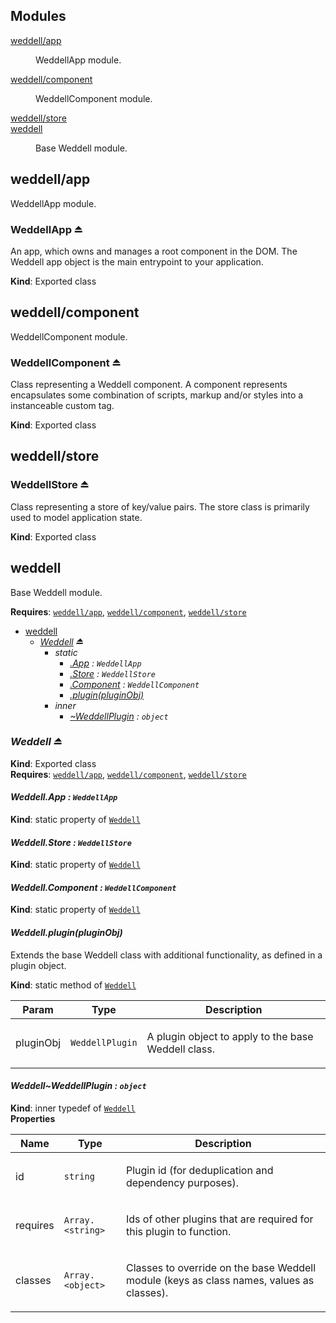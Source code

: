## Modules

<dl>
<dt><a href="#module_weddell/app">weddell/app</a></dt>
<dd><p>WeddellApp module.</p>
</dd>
<dt><a href="#module_weddell/component">weddell/component</a></dt>
<dd><p>WeddellComponent module.</p>
</dd>
<dt><a href="#module_weddell/store">weddell/store</a></dt>
<dd></dd>
<dt><a href="#module_weddell">weddell</a></dt>
<dd><p>Base Weddell module.</p>
</dd>
</dl>

<a name="module_weddell/app"></a>

## weddell/app
WeddellApp module.

<a name="exp_module_weddell/app--WeddellApp"></a>

### WeddellApp ⏏
An app, which owns and manages a root component in the DOM. The Weddell app object is the main entrypoint to your application.

**Kind**: Exported class  
<a name="module_weddell/component"></a>

## weddell/component
WeddellComponent module.

<a name="exp_module_weddell/component--WeddellComponent"></a>

### WeddellComponent ⏏
Class representing a Weddell component. A component represents encapsulates some combination of scripts, markup and/or styles into a instanceable custom tag.

**Kind**: Exported class  
<a name="module_weddell/store"></a>

## weddell/store
<a name="exp_module_weddell/store--WeddellStore"></a>

### WeddellStore ⏏
Class representing a store of key/value pairs. The store class is primarily used to model application state.

**Kind**: Exported class  
<a name="module_weddell"></a>

## weddell
Base Weddell module.

**Requires**: [<code>weddell/app</code>](#module_weddell/app), [<code>weddell/component</code>](#module_weddell/component), [<code>weddell/store</code>](#module_weddell/store)  

* [weddell](#module_weddell)
    * *[Weddell](#exp_module_weddell--Weddell) ⏏*
        * _static_
            * *[.App](#module_weddell--Weddell.App) : <code>WeddellApp</code>*
            * *[.Store](#module_weddell--Weddell.Store) : <code>WeddellStore</code>*
            * *[.Component](#module_weddell--Weddell.Component) : <code>WeddellComponent</code>*
            * *[.plugin(pluginObj)](#module_weddell--Weddell.plugin)*
        * _inner_
            * *[~WeddellPlugin](#module_weddell--Weddell..WeddellPlugin) : <code>object</code>*

<a name="exp_module_weddell--Weddell"></a>

### *Weddell ⏏*
**Kind**: Exported class  
**Requires**: [<code>weddell/app</code>](#module_weddell/app), [<code>weddell/component</code>](#module_weddell/component), [<code>weddell/store</code>](#module_weddell/store)  
<a name="module_weddell--Weddell.App"></a>

#### *Weddell.App : <code>WeddellApp</code>*
**Kind**: static property of [<code>Weddell</code>](#exp_module_weddell--Weddell)  
<a name="module_weddell--Weddell.Store"></a>

#### *Weddell.Store : <code>WeddellStore</code>*
**Kind**: static property of [<code>Weddell</code>](#exp_module_weddell--Weddell)  
<a name="module_weddell--Weddell.Component"></a>

#### *Weddell.Component : <code>WeddellComponent</code>*
**Kind**: static property of [<code>Weddell</code>](#exp_module_weddell--Weddell)  
<a name="module_weddell--Weddell.plugin"></a>

#### *Weddell.plugin(pluginObj)*
Extends the base Weddell class with additional functionality, as defined in a plugin object.

**Kind**: static method of [<code>Weddell</code>](#exp_module_weddell--Weddell)  
<table>
  <thead>
    <tr>
      <th>Param</th><th>Type</th><th>Description</th>
    </tr>
  </thead>
  <tbody>
<tr>
    <td>pluginObj</td><td><code>WeddellPlugin</code></td><td><p>A plugin object to apply to the base Weddell class.</p>
</td>
    </tr>  </tbody>
</table>

<a name="module_weddell--Weddell..WeddellPlugin"></a>

#### *Weddell~WeddellPlugin : <code>object</code>*
**Kind**: inner typedef of [<code>Weddell</code>](#exp_module_weddell--Weddell)  
**Properties**

<table>
  <thead>
    <tr>
      <th>Name</th><th>Type</th><th>Description</th>
    </tr>
  </thead>
  <tbody>
<tr>
    <td>id</td><td><code>string</code></td><td><p>Plugin id (for deduplication and dependency purposes).</p>
</td>
    </tr><tr>
    <td>requires</td><td><code>Array.&lt;string&gt;</code></td><td><p>Ids of other plugins that are required for this plugin to function.</p>
</td>
    </tr><tr>
    <td>classes</td><td><code>Array.&lt;object&gt;</code></td><td><p>Classes to override on the base Weddell module (keys as class names, values as classes).</p>
</td>
    </tr>  </tbody>
</table>

